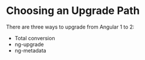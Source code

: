 # Choosing an Upgrade Path

There are three ways to upgrade from Angular 1 to 2:

- Total conversion
- ng-upgrade
- ng-metadata
